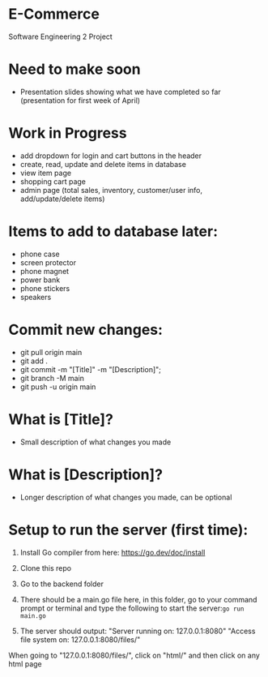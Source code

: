 # E-Commerce
Software Engineering 2 Project

# Need to make soon
* Presentation slides showing what we have completed so far (presentation for first week of April)

# Work in Progress
* add dropdown for login and cart buttons in the header
* create, read, update and delete items in database
* view item page
* shopping cart page
* admin page (total sales, inventory, customer/user info, add/update/delete items)

# Items to add to database later:

* phone case
* screen protector
* phone magnet
* power bank
* phone stickers
* speakers


# Commit new changes:
* git pull origin main
* git add .
* git commit -m "[Title]" -m "[Description]";
* git branch -M main
* git push -u origin main

# What is [Title]?
* Small description of what changes you made

# What is [Description]?
* Longer description of what changes you made, can be optional

# Setup to run the server (first time):
1. Install Go compiler from here: https://go.dev/doc/install
2. Clone this repo
3. Go to the backend folder
4. There should be a main.go file here, in this folder, go to your command prompt or terminal and type the following to start the server:```go run main.go```

 5. The server should output: "Server running on: 127.0.0.1:8080"
"Access file system on: 127.0.0.1:8080/files/"

When going to "127.0.0.1:8080/files/", click on "html/" and then click on any html page 